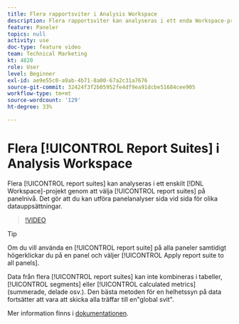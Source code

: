 ```yaml
---
title: Flera rapportsviter i Analysis Workspace
description: Flera rapportsviter kan analyseras i ett enda Workspace-projekt genom att du väljer sviter på panelnivå. Det gör att du kan utföra panelanalyser sida vid sida för olika datauppsättningar.
feature: Paneler
topics: null
activity: use
doc-type: feature video
team: Technical Marketing
kt: 4820
role: User
level: Beginner
exl-id: ae9e55c0-a9ab-4b71-8a00-67a2c31a7676
source-git-commit: 32424f3f2b05952fe4df9ea91dcbe51684cee905
workflow-type: tm+mt
source-wordcount: '129'
ht-degree: 33%

---
```


# Flera [!UICONTROL Report Suites] i Analysis Workspace

Flera [!UICONTROL report suites] kan analyseras i ett enskilt [!DNL Workspace]-projekt genom att välja [!UICONTROL report suites] på panelnivå. Det gör att du kan utföra panelanalyser sida vid sida för olika datauppsättningar.

>[!VIDEO](https://video.tv.adobe.com/v/32843/?quality=12)

>[!TIP]
>
> Om du vill använda en [!UICONTROL report suite] på alla paneler samtidigt högerklickar du på en panel och väljer [!UICONTROL Apply report suite to all panels].

Data från flera [!UICONTROL report suites] kan inte kombineras i tabeller, [!UICONTROL segments] eller [!UICONTROL calculated metrics] (summerade, delade osv.). Den bästa metoden för en helhetssyn på data fortsätter att vara att skicka alla träffar till en&quot;global svit&quot;.

Mer information finns i [dokumentationen](https://docs.adobe.com/content/help/sv-SE/analytics/analyze/analysis-workspace/build-workspace-project/multiple-report-suites.html).
